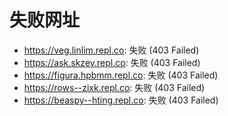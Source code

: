 # 失败网址
- https://veg.linlim.repl.co: 失败 (403
Failed)
- https://ask.skzey.repl.co: 失败 (403
Failed)
- https://figura.hpbmm.repl.co: 失败 (403
Failed)
- https://rows--zixk.repl.co: 失败 (403
Failed)
- https://beaspy--hting.repl.co: 失败 (403
Failed)
